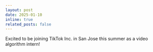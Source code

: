 ```yaml
---
layout: post
date: 2025-01-10
inline: true
related_posts: false
---
```


Excited to be joining TikTok Inc. in San Jose this summer as a video algorithm intern!